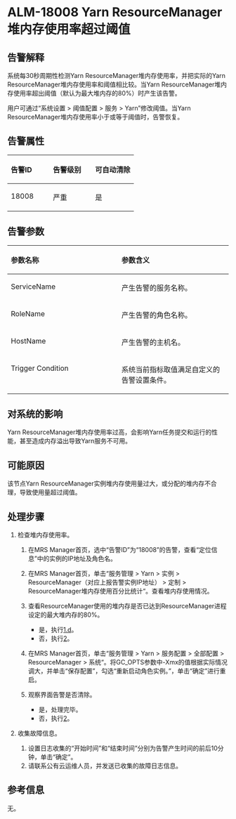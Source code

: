 # ALM-18008 Yarn ResourceManager堆内存使用率超过阈值<a name="ZH-CN_TOPIC_0093195105"></a>

## 告警解释<a name="zh-cn_topic_0087154424_zh-cn_topic_0087039423_section1335609"></a>

系统每30秒周期性检测Yarn ResourceManager堆内存使用率，并把实际的Yarn ResourceManager堆内存使用率和阈值相比较。当Yarn ResourceManager堆内存使用率超出阈值（默认为最大堆内存的80%）时产生该告警。

用户可通过“系统设置 \> 阈值配置 \> 服务 \> Yarn”修改阈值。当Yarn ResourceManager堆内存使用率小于或等于阈值时，告警恢复。

## 告警属性<a name="zh-cn_topic_0087154424_zh-cn_topic_0087039423_section12020482"></a>

<a name="zh-cn_topic_0087154424_zh-cn_topic_0087039423_table9634977"></a>
<table><thead align="left"><tr id="zh-cn_topic_0087154424_zh-cn_topic_0087039423_row15805238"><th class="cellrowborder" valign="top" width="33.33333333333333%" id="mcps1.1.4.1.1"><p id="zh-cn_topic_0087154424_zh-cn_topic_0087039423_p5155867"><a name="zh-cn_topic_0087154424_zh-cn_topic_0087039423_p5155867"></a><a name="zh-cn_topic_0087154424_zh-cn_topic_0087039423_p5155867"></a>告警ID</p>
</th>
<th class="cellrowborder" valign="top" width="33.33333333333333%" id="mcps1.1.4.1.2"><p id="zh-cn_topic_0087154424_zh-cn_topic_0087039423_p14972060"><a name="zh-cn_topic_0087154424_zh-cn_topic_0087039423_p14972060"></a><a name="zh-cn_topic_0087154424_zh-cn_topic_0087039423_p14972060"></a>告警级别</p>
</th>
<th class="cellrowborder" valign="top" width="33.33333333333333%" id="mcps1.1.4.1.3"><p id="zh-cn_topic_0087154424_zh-cn_topic_0087039423_p4777379"><a name="zh-cn_topic_0087154424_zh-cn_topic_0087039423_p4777379"></a><a name="zh-cn_topic_0087154424_zh-cn_topic_0087039423_p4777379"></a>可自动清除</p>
</th>
</tr>
</thead>
<tbody><tr id="zh-cn_topic_0087154424_zh-cn_topic_0087039423_row51423381"><td class="cellrowborder" valign="top" width="33.33333333333333%" headers="mcps1.1.4.1.1 "><p id="zh-cn_topic_0087154424_zh-cn_topic_0087039423_p4544348"><a name="zh-cn_topic_0087154424_zh-cn_topic_0087039423_p4544348"></a><a name="zh-cn_topic_0087154424_zh-cn_topic_0087039423_p4544348"></a>18008</p>
</td>
<td class="cellrowborder" valign="top" width="33.33333333333333%" headers="mcps1.1.4.1.2 "><p id="zh-cn_topic_0087154424_zh-cn_topic_0087039423_p32547936"><a name="zh-cn_topic_0087154424_zh-cn_topic_0087039423_p32547936"></a><a name="zh-cn_topic_0087154424_zh-cn_topic_0087039423_p32547936"></a>严重</p>
</td>
<td class="cellrowborder" valign="top" width="33.33333333333333%" headers="mcps1.1.4.1.3 "><p id="zh-cn_topic_0087154424_zh-cn_topic_0087039423_p19137160"><a name="zh-cn_topic_0087154424_zh-cn_topic_0087039423_p19137160"></a><a name="zh-cn_topic_0087154424_zh-cn_topic_0087039423_p19137160"></a>是</p>
</td>
</tr>
</tbody>
</table>

## 告警参数<a name="zh-cn_topic_0087154424_zh-cn_topic_0087039423_section41075474"></a>

<a name="zh-cn_topic_0087154424_zh-cn_topic_0087039423_table6606141"></a>
<table><thead align="left"><tr id="zh-cn_topic_0087154424_zh-cn_topic_0087039423_row49320909"><th class="cellrowborder" valign="top" width="50%" id="mcps1.1.3.1.1"><p id="zh-cn_topic_0087154424_zh-cn_topic_0087039423_p35570664"><a name="zh-cn_topic_0087154424_zh-cn_topic_0087039423_p35570664"></a><a name="zh-cn_topic_0087154424_zh-cn_topic_0087039423_p35570664"></a>参数名称</p>
</th>
<th class="cellrowborder" valign="top" width="50%" id="mcps1.1.3.1.2"><p id="zh-cn_topic_0087154424_zh-cn_topic_0087039423_p62651540"><a name="zh-cn_topic_0087154424_zh-cn_topic_0087039423_p62651540"></a><a name="zh-cn_topic_0087154424_zh-cn_topic_0087039423_p62651540"></a>参数含义</p>
</th>
</tr>
</thead>
<tbody><tr id="zh-cn_topic_0087154424_zh-cn_topic_0087039423_row41609976"><td class="cellrowborder" valign="top" width="50%" headers="mcps1.1.3.1.1 "><p id="zh-cn_topic_0087154424_zh-cn_topic_0087039423_p14964925"><a name="zh-cn_topic_0087154424_zh-cn_topic_0087039423_p14964925"></a><a name="zh-cn_topic_0087154424_zh-cn_topic_0087039423_p14964925"></a>ServiceName</p>
</td>
<td class="cellrowborder" valign="top" width="50%" headers="mcps1.1.3.1.2 "><p id="zh-cn_topic_0087154424_zh-cn_topic_0087039423_p4199435"><a name="zh-cn_topic_0087154424_zh-cn_topic_0087039423_p4199435"></a><a name="zh-cn_topic_0087154424_zh-cn_topic_0087039423_p4199435"></a>产生告警的服务名称。</p>
</td>
</tr>
<tr id="zh-cn_topic_0087154424_zh-cn_topic_0087039423_row37794916"><td class="cellrowborder" valign="top" width="50%" headers="mcps1.1.3.1.1 "><p id="zh-cn_topic_0087154424_zh-cn_topic_0087039423_p41489361"><a name="zh-cn_topic_0087154424_zh-cn_topic_0087039423_p41489361"></a><a name="zh-cn_topic_0087154424_zh-cn_topic_0087039423_p41489361"></a>RoleName</p>
</td>
<td class="cellrowborder" valign="top" width="50%" headers="mcps1.1.3.1.2 "><p id="zh-cn_topic_0087154424_zh-cn_topic_0087039423_p5195099"><a name="zh-cn_topic_0087154424_zh-cn_topic_0087039423_p5195099"></a><a name="zh-cn_topic_0087154424_zh-cn_topic_0087039423_p5195099"></a>产生告警的角色名称。</p>
</td>
</tr>
<tr id="zh-cn_topic_0087154424_zh-cn_topic_0087039423_row46755894"><td class="cellrowborder" valign="top" width="50%" headers="mcps1.1.3.1.1 "><p id="zh-cn_topic_0087154424_zh-cn_topic_0087039423_p29131061"><a name="zh-cn_topic_0087154424_zh-cn_topic_0087039423_p29131061"></a><a name="zh-cn_topic_0087154424_zh-cn_topic_0087039423_p29131061"></a>HostName</p>
</td>
<td class="cellrowborder" valign="top" width="50%" headers="mcps1.1.3.1.2 "><p id="zh-cn_topic_0087154424_zh-cn_topic_0087039423_p10805765"><a name="zh-cn_topic_0087154424_zh-cn_topic_0087039423_p10805765"></a><a name="zh-cn_topic_0087154424_zh-cn_topic_0087039423_p10805765"></a>产生告警的主机名。</p>
</td>
</tr>
<tr id="zh-cn_topic_0087154424_zh-cn_topic_0087039423_row30143027"><td class="cellrowborder" valign="top" width="50%" headers="mcps1.1.3.1.1 "><p id="zh-cn_topic_0087154424_zh-cn_topic_0087039423_p25666111"><a name="zh-cn_topic_0087154424_zh-cn_topic_0087039423_p25666111"></a><a name="zh-cn_topic_0087154424_zh-cn_topic_0087039423_p25666111"></a>Trigger Condition</p>
</td>
<td class="cellrowborder" valign="top" width="50%" headers="mcps1.1.3.1.2 "><p id="zh-cn_topic_0087154424_zh-cn_topic_0087039423_p65689071"><a name="zh-cn_topic_0087154424_zh-cn_topic_0087039423_p65689071"></a><a name="zh-cn_topic_0087154424_zh-cn_topic_0087039423_p65689071"></a>系统当前指标取值满足自定义的告警设置条件。</p>
</td>
</tr>
</tbody>
</table>

## 对系统的影响<a name="zh-cn_topic_0087154424_zh-cn_topic_0087039423_section34134946"></a>

Yarn ResourceManager堆内存使用率过高，会影响Yarn任务提交和运行的性能，甚至造成内存溢出导致Yarn服务不可用。

## 可能原因<a name="zh-cn_topic_0087154424_zh-cn_topic_0087039423_section38779059"></a>

该节点Yarn ResourceManager实例堆内存使用量过大，或分配的堆内存不合理，导致使用量超过阈值。

## 处理步骤<a name="zh-cn_topic_0087154424_zh-cn_topic_0087039423_section13467214"></a>

1.  检查堆内存使用率。
    1.  在MRS Manager首页，选中“告警ID”为“18008”的告警，查看“定位信息”中的实例的IP地址及角色名。
    2.  在MRS Manager首页，单击“服务管理 \> Yarn \> 实例 \> ResourceManager（对应上报告警实例IP地址） \> 定制 \> ResourceManager堆内存使用百分比统计“。查看堆内存使用情况。
    3.  查看ResourceManager使用的堆内存是否已达到ResourceManager进程设定的最大堆内存的80%。
        -   是，执行[1.d](#zh-cn_topic_0087154424_li1011493181634)。
        -   否，执行[2](#zh-cn_topic_0087154424_li40881691175629)。

    4.  <a name="zh-cn_topic_0087154424_li1011493181634"></a>在MRS Manager首页，单击“服务管理 \> Yarn \> 服务配置 \> 全部配置 \> ResourceManager \> 系统“。将GC\_OPTS参数中-Xmx的值根据实际情况调大，并单击“保存配置”，勾选“重新启动角色实例。”，单击“确定”进行重启。
    5.  观察界面告警是否清除。
        -   是，处理完毕。
        -   否，执行[2](#zh-cn_topic_0087154424_li40881691175629)。


2.  <a name="zh-cn_topic_0087154424_li40881691175629"></a>收集故障信息。
    1.  设置日志收集的“开始时间”和“结束时间”分别为告警产生时间的前后10分钟，单击“确定”。
    2.  请联系公有云运维人员，并发送已收集的故障日志信息。


## 参考信息<a name="zh-cn_topic_0087154424_zh-cn_topic_0087039423_section54096069"></a>

无。

